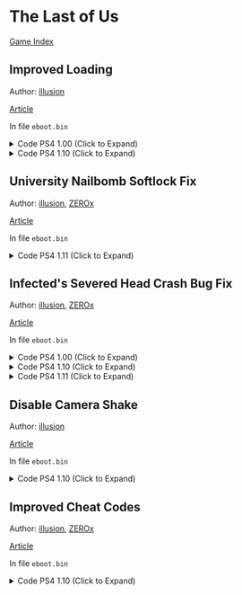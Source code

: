 # The Last of Us

[Game Index](README.md#games)

## Improved Loading

Author: [illusion](https://github.com/illusion0001)

[Article](https://illusion0001.github.io/patches/2021/02/10/t1r-improve-loading/)

In file `eboot.bin`

<details>
<summary>Code PS4 1.00 (Click to Expand)</summary>

```
from

C6 80 D5 06 00 00 00

to

E8 DB E3 B2 FF 90 90

from

BE A0 A0 00 FF B0 07 E8 CC 90 F9 FF 4C 8D A4

to

C6 80 D5 06 00 00 00 C6 80 30 00 00 00 01 C3
```

</details>

<details>
<summary>Code PS4 1.10 (Click to Expand)</summary>

```
from

0F 8F 47 01 00 00 41 C6

to

0F 8F 4E 01 00 00 41 C6
~~~
from

74 27 48 8D 3D 48 24

to

74 2E 48 8D 3D 48 24
~~~
from

C6 80 DF 06 00 00 00 44 89 F0 48 83 C4 08 5B 41 5E 41 5F 5D C3 90 90 90 90 90 90 90

to

C6 80 DF 06 00 00 00 C6 80 30 00 00 00 01 44 89 F0 48 83 C4 08 5B 41 5E 41 5F 5D C3
```

</details>

## University Nailbomb Softlock Fix

Author: [illusion](https://github.com/illusion0001), [ZEROx](https://github.com/Xcedf)

[Article](https://illusion0001.github.io/patches/2021/12/04/t1-nailbomb-softlock-patch/)

In file `eboot.bin`

<details>
<summary>Code PS4 1.11 (Click to Expand)</summary>

```
# call

0x6A67A7 E9 A4 38 9D FF 90 90 90 90 90

# main

0x7A050 44 89 05 99 4C 7A 01 4C 8D 05 2A CF 5C 01 41 81 38 F0 8E BC 40 74 22 41 81 38 CF F0 66 A4 74 19 41 81 38 6A 06 B6 9A 74 10 41 81 38 5C 5D 81 11 74 07 41 81 38 C8 5F D3 4A 44 8B 05 60 4C 7A 01 0F 85 1B C7 62 00 E9 1C C9 62 00
```

</details>

## Infected's Severed Head Crash Bug Fix

Author: [illusion](https://github.com/illusion0001), [ZEROx](https://github.com/Xcedf)

[Article](https://illusion0001.github.io/patches/2021/02/15/t1-head-crash-bug-fix/)

In file `eboot.bin`

<details>
<summary>Code PS4 1.00 (Click to Expand)</summary>

```
48 8B 43 40 48 89 85 D0 F3 FF FF 4C 89 EF

to

E8 10 46 50 00 90 90 90 90 90 90 4C 89 EF

~~~

89 4C 24 34 C5 FA 2A C1 C5 FA 11 44 24 68 C5 FA 2A C8 C5 DA 5A E4 48 8D 15 70 AB 6E 00

to

48 89 85 D0 F3 FF FF 48 83 FB 00 0F 84 04 00 00 00 48 8B 43 40 C3 48 8D 15 70 AB 6E 00

```

</details>

<details>
<summary>Code PS4 1.10 (Click to Expand)</summary>

```
48 8B 43 40 48 89 85 E0 F3 FF FF

to

E8 D0 53 56 00 90 90 90 90 90 90

~~~

BE A0 A0 00 FF 4C 89 EF C5 E2 5E DE 8B 48 3C 44 8B 70 48 48 8D 05

to

48 89 85 E0 F3 FF FF 48 83 FB 00 0F 84 04 00 00 00 48 8B 43 40 C3
```

</details>

<details>
<summary>Code PS4 1.11 (Click to Expand)</summary>

```
48 8B 43 40 48 89 85 E0 F3 FF FF

E8 72 53 56 00 90 90 90 90 90 90

55 48 89 E5 41 57 41 56 41 55 41 54 53 48 83 E4 E0 48 81 EC 00 01 00 00 C5 FA 10 B7 C4 28 00 00

48 89 85 E0 F3 FF FF 48 83 FB 00 74 04 48 8B 43 40 C3 81 EC 00 01 00 00 C5 FA 10 B7 C4 28 00 00
```

</details>

## Disable Camera Shake

Author: [illusion](https://github.com/illusion0001)

[Article](https://illusion0001.github.io/patches/2021/03/03/uc3-t1-camshake/)

In file `eboot.bin`

<details>
<summary>Code PS4 1.10 (Click to Expand)</summary>

```
Find

C6 83 EC 06 00 00 01 C6 83 EA 06 00 00 00

Replace

C6 83 EC 06 00 00 01 C6 05 1C 8A 51 01 01
```

</details>

## Improved Cheat Codes

Author: [illusion](https://github.com/illusion0001), [ZEROx](https://github.com/Xcedf)

[Article](https://illusion0001.github.io/cheatcodes/2021/03/12/t1-cheat-porting/)

In file `eboot.bin`

<details>
<summary>Code PS4 1.10 (Click to Expand)</summary>

```
qmenu

E8 B5 A8 F9 FF BF A0 00 00 00 49 89 C7 E8 D8 1D C1 00 48 89 C3 48 8D 35 1C 36 02 01 31 C9 45 31 C0 4C 89 FA 48 89 DF E8 6E DB 9B 00 4C 89 F7 48 89 DE E8 63 EA 9B 00 BF A0 00 00 00

90 90 90 90 90 BF A0 00 00 00 E8 DB 1D C1 00 48 89 C3 48 8D 35 60 62 02 01 48 8D 15 D2 5A 4B 01 48 89 DF E8 E2 A5 9B 00 4C 89 F7 48 8B F3 E8 67 EA 9B 00 90 90 90 90 BF A0 00 00 00

flashlight

C4 C1 7A 11 95 D4 07 00 00 41 80

C4 81 7A 11 8D D4 07 00 00 41 80

call1

66 45 89 B4 5F F4 00 00 00 44 29

E8 59 8A B9 00 90 90 90 90 44 29

call2

47 F4 00 00 00 44 89 CE 29 D6 66 0F

47 F4 00 00 00 E8 1B 86 B9 00 66 0F

subr1 and 2

55 48 89 E5 41 57 41 56 41 55 41 54 53 48 83 EC 18 48 8D 05 88 DD B7 00 41 BD C8 00 00 00 48 89 F1 48 89 FB BE 00 20 F0 FF 48 89 CF 48 89 4D D0 8B 50 3C 44 03 68 40 B0 02 83 C2 28 C4 E1 FA 2A C2 48 89 55 C8 48 8D 15 0C EB 56 00 C4 C1 FA 2A CD E8 CA C2 F8 FF 41 BF 01 00 00 00 45 31 F6 45 31 E4 66 66 66 66 66 2E 0F 1F 84 00 00 00 00 00 4A 8B 84 F3 C8 29 00 00 89 C1 83 E1 01 48 85 C0

80 3D A1 32 90 00 00 74 0D 66 41 C7 84 5F F4 00 00 00 6F 09 EB 09 66 45 89 B4 5F F4 00 00 00 C3 F1 48 89 FB BE 00 20 F0 FF 48 89 CF 48 89 4D D0 8B 50 3C 44 03 68 40 B0 02 83 C2 28 C4 E1 FA 2A C2 48 89 55 C8 48 8D 15 0C EB 56 00 C4 C1 FA 2A CD E8 CA C2 F8 FF 41 BF 01 00 00 00 45 31 F6 45 31 E4 66 66 66 66 66 2E 0F 1F 84 00 00 00 00 00 44 89 CE 80 3D 2E 32 90 00 00 75 02 29 D6 C3 C0

call3 (tools pickup 5)

FF 84 BB 48 64 01 00 8B 5D 88

67 67 E8 19 FD FF FF 8B 5D 88

subr3

E8 70 DB 01 01 5D C3 90 90 90 90 90 90 90 90 90 90 90 90 90 90

E8 70 DB 01 01 5D C3 C7 84 BB 48 64 01 00 05 00 00 00 C3 90 90

Text

63 3A 2F 70 65 72 66 6F 72 63 65 2F 64 69 73 63 62 6F 74 30 32 2F 74 31 70 73 34 66 69 6E 61 6C 2D 31 2E 31 30 2F 74 31 70 73 34 2F 73 72 63 2F 67 61 6D 65 2F 67 61 6D 65 2D 69 6E 76 65 6E 74 6F 72 79 2E 63 70 70 00 49 6E 69 74

49 6E 66 69 6E 69 74 65 20 45 76 65 72 79 74 68 69 6E 67 20 28 41 6D 6D 6F 2C 20 49 74 65 6D 73 2C 20 53 6B 69 6C 6C 73 2C 20 50 61 72 74 73 29 00 61 6D 65 2F 67 61 6D 65 2D 69 6E 76 65 6E 74 6F 72 79 2E 63 70 70 00 49 6E 69 74
```

</details>
